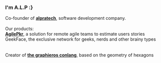 ### I'm A.L.P :}

Co-founder of <a href="https://alpratech.graphieros.com"><b>alpratech</b></a>, software development company.
<br/>
<br/>
Our products:
<br/>
<a href="https://agilepkr.graphieros.com"><b>AgilePkr</b></a>, a solution for remote agile teams to estimate users stories
<br/>
GeekFace, the exclusive network for geeks, nerds and other brainy types
<br/><br/><br/>
Creator of <a href="https://en.graphieros.com"><b>the graphieros conlang</b></a>, based on the geometry of hexagons
